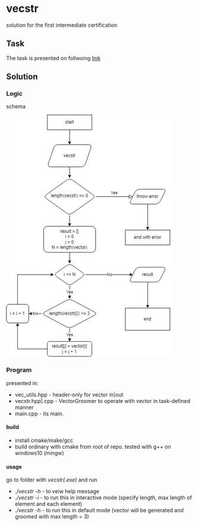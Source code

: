 # vecstr
solution for the first intermediate certification
## Task
The task is presented on follwoing [link](https://gbcdn.mrgcdn.ru/uploads/asset/4283449/attachment/1251e74b703108ee483caaa98787097d.png)
## Solution
### Logic
schema

![logic-pic](vecstr_logic.jpg)
### Program
presented in:
* vec_utils.hpp - header-only for vector in|out
* vecstr.hpp|.cpp - VectorGroomer to operate with vector in task-defined manner
* main.cpp - its main.
#### build
- install cmake/make/gcc
- build ordinary with cmake from root of repo. tested with g++ on windows10 (mingw)
#### usage
go to folder with *vecstr(.exe)* and run
* *./vecstr -h* - to veiw help message
* *./vecstr -i* - to run this in interactive mode (specify length, max length of element and each element)
* *./vecstr -h* - to run this in default mode (vector will be generated and groomed with max length = 3)


